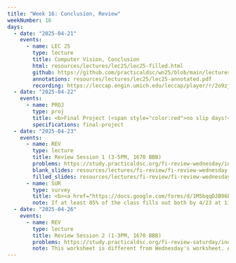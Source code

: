 ```yaml
---
title: "Week 16: Conclusion, Review"
weekNumber: 16
days:
  - date: "2025-04-21"
    events:
      - name: LEC 25
        type: lecture
        title: Computer Vision, Conclusion
        html: resources/lectures/lec25/lec25-filled.html
        github: https://github.com/practicaldsc/wn25/blob/main/lectures/lec25/
        annotations: resources/lectures/lec25/lec25-annotated.pdf
        recording: https://leccap.engin.umich.edu/leccap/player/r/2o9zjg
  - date: "2025-04-22"
    events:
      - name: PROJ
        type: proj
        title: <b>Final Project (<span style="color:red">no slip days!</span>)</b>
        specifications: final-project
  - date: "2025-04-23"
    events:
      - name: REV
        type: lecture
        title: Review Session 1 (3-5PM, 1670 BBB)
        problems: https://study.practicaldsc.org/fi-review-wednesday/index.html
        blank_slides: resources/lectures/fi-review/fi-review-wednesday-blank.pdf
        filled_slides: resources/lectures/fi-review/fi-review-wednesday-filled.pdf
      - name: SUR
        type: survey
        title: <b><a href="https://docs.google.com/forms/d/1M5bqqDJB96b2KbXPJFe9iOTTqk6mPnKkyPzGiLbVBNQ/preview">End-of-Semester Survey</a></b> and <b><a href="https://umich.bluera.com/umich/">Official Evals</a></b>
        note: If at least 85% of the class fills out both by 4/23 at 11:59PM, we'll add 1% of extra credit to everyone's overall grade.
  - date: "2025-04-26"
    events:
      - name: REV
        type: lecture
        title: Review Session 2 (1-3PM, 1670 BBB)
        problems: https://study.practicaldsc.org/fi-review-saturday/index.html
        note: This worksheet is different from Wednesday's worksheet. Attempt the worksheet before coming.
---
```

